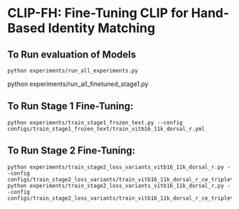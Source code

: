 # CLIP-FH: Fine-Tuning CLIP for Hand-Based Identity Matching


## To Run evaluation of Models
```angular2html
python experiments/run_all_experiments.py

```

python experiments/run_all_finetuned_stage1.py



## To Run Stage 1 Fine-Tuning:
```angular2html
python experiments/train_stage1_frozen_text.py --config configs/train_stage1_frozen_text/train_vitb16_11k_dorsal_r.yml

```

## To Run Stage 2 Fine-Tuning:

``` 
python experiments/train_stage2_loss_variants_vitb16_11k_dorsal_r.py --config configs/train_stage2_loss_variants/train_vitb16_11k_dorsal_r_ce_triplet.yml
python experiments/train_stage2_loss_variants_vitb16_11k_dorsal_r.py --config configs/train_stage2_loss_variants/train_vitb16_11k_dorsal_r_ce_triplet_center.yml

```
